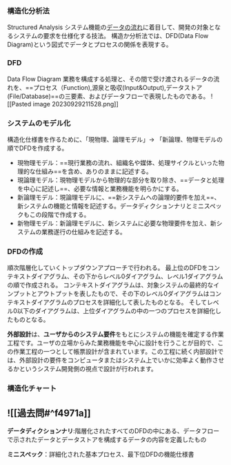 ### 構造化分析法
Structured Analysis
システム機能の<u>データの流れ</u>に着目して、開発の対象となるシステムの要求を仕様化する技法。
構造か分析法では、DFD(Data Flow Diagram)という図式でデータとプロセスの関係を表現する。

### DFD
Data Flow Diagram
業務を構成する処理と、その間で受け渡されるデータの流れを、==プロセス（Function),源泉と吸収(Input&Output),データストア(File/Database)==の三要素、およびデータフローで表現したものである。
![[Pasted image 20230929211528.png]]

### システムのモデル化
構造化仕様書を作るために、「現物理、論理モデル」→ 「新論理、物理モデルの順でDFDを作成する。
- 現物理モデル：==現行業務の流れ、組織名や媒体、処理サイクルといった物理的な仕組み==を含め、ありのままに記述する。
- 現論理モデル：現物理モデルから物理的な部分を取り除き、==データと処理を中心に記述し==、必要な情報と業務機能を明らかにする。
- 新論理モデル：現論理モデルに、==新システムへの論理的要件を加え==、新システムの機能と情報を記述する。データディクションナリとミニスペックもこの段階で作成する。
- 新物理モデル：新論理モデルに、新システムに必要な物理要件を加え、新システムの業務遂行の仕組みを記述する。

### DFDの作成
順次階層化していくトップダウンアプローチで行われる。
最上位のDFDをコンテキストダイアグラム、その下からレベル0ダイアグラム、レベル1ダイアグラムの順で作成される。
コンテキストダイアグラムは、対象システムの最終的なインプットとアウトプットを表したもので、その下のレベル0ダイアグラムはコンテキストダイアグラムのプロセスを詳細化して表したものとなる。
そしてレベル0以下のダイアグラムは、上位ダイアグラムの中の一つのプロセスを詳細化したものとなる。

**外部設計**は、**ユーザからのシステム要件**をもとにシステムの機能を確定する作業工程です。ユーザの立場からみた業務機能を中心に設計を行うことが目的で、この作業工程の一つとして帳票設計が含まれています。この工程に続く内部設計では、外部設計の要件をコンピュータまたはシステム上でいかに効率よく動作させるかというシステム開発側の視点で設計が行われます。

### 構造化チャート
![[過去問#^f4971a]]
---
**データディクションナリ**:階層化されたすべてのDFDの中にある、データフローで示されたデータとデータストアを構成するデータの内容を定義したもの

**ミニスペック**：詳細化された基本プロセス、最下位DFDの機能仕様書